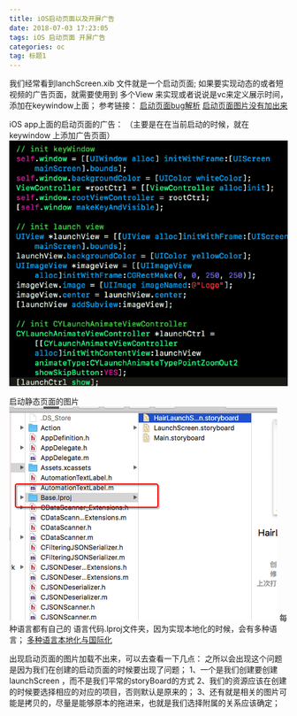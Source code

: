 ```yaml
---
title: iOS启动页面以及开屏广告
date: 2018-07-03 17:23:05
tags: iOS 启动页面 开屏广告
categories: oc
tag: 标题1
---
```


我们经常看到lanchScreen.xib 文件就是一个启动页面; 
如果要实现动态的或者短视频的广告页面，就需要使用到 多个View 来实现或者说说是vc来定义展示时间，添加在keywindow上面；
参考链接：
[启动页面bug解析](http://stackoverflow.com/questions/31881645/xcode-7-launch-screens-may-not-set-custom-classnames)
[启动页面图片没有加出来](http://blog.csdn.net/yishengzhiai005/article/details/51135282)

iOS app上面的启动页面的广告： 
（主要是在在当前启动的时候，就在keywindow 上添加广告页面）
![启动之后添加的广告页面](../asset/Snip20180703_23.png)

启动静态页面的图片
![启动页面的位置要注意，（不要随便挪动）](../asset/Snip20180703_24.png)
每种语言都有自己的 语言代码.lproj文件夹，因为实现本地化的时候，会有多种语言；
[多种语言本地化与国际化](http://mokai.me/2015/10/iOS%E5%9B%BD%E9%99%85%E5%8C%96/)

出现启动页面的图片加载不出来，可以去查看一下几点：
之所以会出现这个问题是因为我们在创建的启动页面的时候要出现了问题；
1、一个是我们创建要创建launchScreen ，而不是我们平常的storyBoard的方式
2、我们的资源应该在创建的时候要选择相应的对应的项目，否则默认是原来的；
3、还有就是相关的图片可能是拷贝的，尽量是能够原本的拖进来，也就是我们选择附属的关系应该确定；



